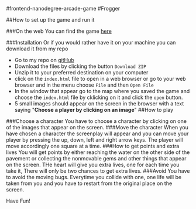 #frontend-nanodegree-arcade-game
#Frogger

##How to set up the game and run it

###On the web
You can find the game [here](http://lhellborg.github.io/frontend-nanodegree-arcade-game/)

###Installation
Or if you would rather have it on your machine you can download it from my repo
- Go to my repo on [gitHub](https://github.com/lhellborg/frontend-nanodegree-arcade-game)
- Download the files by clicking the button `Download ZIP`
- Unzip it to your preferred destination on your computer
- click on the `index.html` file  to open in a web browser or go to your web browser and in the menu choose `File` and then `Open File`
- In the window that appear go to the map where you saved the game and choose  the `index.html` file by cklicking on it and click the `open` button.
- 5 small images should appear on the screen in the browser with a text saying "**Choose a player by clicking on an image**"
##How to play

###Choose a character
You have to choose a character by clicking on one of the images that appear on the screen.
###Move the character
When you have chosen a character the screenplay will appear and you can move your player by pressing the up, down, left and right arrow keys. The player will move accordingly one square at a time.
###How to get points and extra lives
You will get points by either reaching the water on the other side of the pavement or collecting the nonmovable gems and other things that appear on the screen. THe heart will give you extra lives, one for each time you take it, There will only be two chances to get extra lives.
###Avoid
You have to avoid the moving bugs. Everytime you collide with one, one life will be taken from you and you have to restart from the original place on the screen.

Have Fun!

